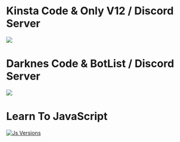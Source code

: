 # Kinsta Code & Only V12 / Discord Server


<a href="https://discord.gg/78WkvBg"><img src="https://discord.com/api/guilds/741807561581264916/widget.png?style=banner2" /></a>

# Darknes Code & BotList / Discord Server

<a href="https://discord.gg/qhKhepC"><img src="https://discord.com/api/guilds/707632395397890058/widget.png?style=banner2" /></a>

# Learn To JavaScript 

[![Js Versions](https://cdn.discordapp.com/attachments/733640065200160768/744234083651158138/try2.PNG)](https://www.javascript.com/try)  
